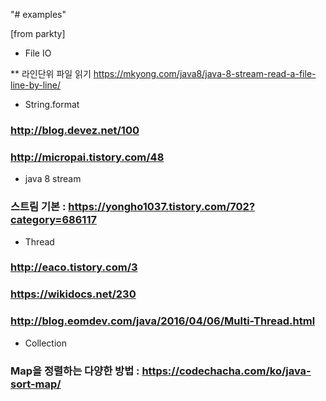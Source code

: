 "# examples" 


[from parkty]

* File IO

** 라인단위 파일 읽기 
https://mkyong.com/java8/java-8-stream-read-a-file-line-by-line/

* String.format
### http://blog.devez.net/100
### http://micropai.tistory.com/48

* java 8 stream
### 스트림 기본 : https://yongho1037.tistory.com/702?category=686117

* Thread
### http://eaco.tistory.com/3
### https://wikidocs.net/230
### http://blog.eomdev.com/java/2016/04/06/Multi-Thread.html

* Collection
### Map을 정렬하는 다양한 방법 : https://codechacha.com/ko/java-sort-map/
